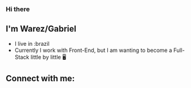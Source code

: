 ### Hi there
## I'm Warez/Gabriel
- I live in :brazil
- Currently I work with Front-End, but I am wanting to become a Full-Stack little by little 🖥️
## Connect with me:
<link rel="stylesheet" href="https://cdn.jsdelivr.net/gh/devicons/devicon@v2.10.1/devicon.min.css">
